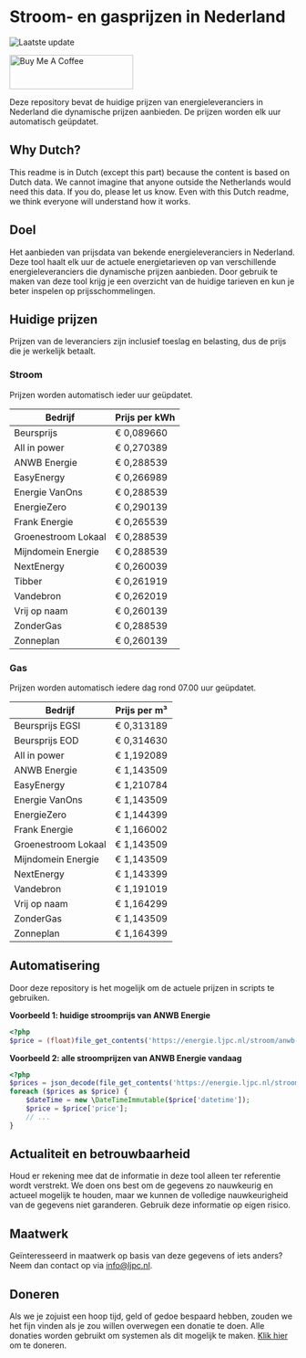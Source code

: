 # Stroom- en gasprijzen in Nederland

![Laatste update](https://img.shields.io/badge/laatste%20update-2024--07--20%2001%3A00%20CET-brightgreen)

<a href="https://www.buymeacoffee.com/Lars-" target="_blank"><img src="https://cdn.buymeacoffee.com/buttons/v2/default-orange.png" alt="Buy Me A Coffee" height="60" style="height: 60px !important;width: 217px !important;" ></a>

Deze repository bevat de huidige prijzen van energieleveranciers in Nederland die dynamische prijzen aanbieden. De prijzen worden elk uur automatisch geüpdatet.

## Why Dutch?

This readme is in Dutch (except this part) because the content is based on Dutch data. We cannot imagine that anyone outside the Netherlands would need this data. If you do, please let us know. Even with this Dutch readme, we think
everyone will understand how it works.

## Doel

Het aanbieden van prijsdata van bekende energieleveranciers in Nederland. Deze tool haalt elk uur de actuele energietarieven op van verschillende energieleveranciers die dynamische prijzen aanbieden. Door gebruik te maken van deze tool
krijg je een overzicht van de huidige tarieven en kun je beter inspelen op prijsschommelingen.

## Huidige prijzen

Prijzen van de leveranciers zijn inclusief toeslag en belasting, dus de prijs die je werkelijk betaalt.

### Stroom

Prijzen worden automatisch ieder uur geüpdatet.

 Bedrijf | Prijs per kWh 
---------|---------------
Beursprijs | € 0,089660
All in power | € 0,270389
ANWB Energie | € 0,288539
EasyEnergy | € 0,266989
Energie VanOns | € 0,288539
EnergieZero | € 0,290139
Frank Energie | € 0,265539
Groenestroom Lokaal | € 0,288539
Mijndomein Energie | € 0,288539
NextEnergy | € 0,260039
Tibber | € 0,261919
Vandebron | € 0,262019
Vrij op naam | € 0,260139
ZonderGas | € 0,288539
Zonneplan | € 0,260139


### Gas

Prijzen worden automatisch iedere dag rond 07.00 uur geüpdatet.

 Bedrijf | Prijs per m³ 
---------|--------------
Beursprijs EGSI | € 0,313189
Beursprijs EOD | € 0,314630
All in power | € 1,192089
ANWB Energie | € 1,143509
EasyEnergy | € 1,210784
Energie VanOns | € 1,143509
EnergieZero | € 1,144399
Frank Energie | € 1,166002
Groenestroom Lokaal | € 1,143509
Mijndomein Energie | € 1,143509
NextEnergy | € 1,143399
Vandebron | € 1,191019
Vrij op naam | € 1,164299
ZonderGas | € 1,143509
Zonneplan | € 1,164399


## Automatisering

Door deze repository is het mogelijk om de actuele prijzen in scripts te gebruiken.

**Voorbeeld 1: huidige stroomprijs van ANWB Energie**

```php
<?php
$price = (float)file_get_contents('https://energie.ljpc.nl/stroom/anwb-energie-nu.txt');

```

**Voorbeeld 2: alle stroomprijzen van ANWB Energie vandaag**

```php
<?php
$prices = json_decode(file_get_contents('https://energie.ljpc.nl/stroom/all-in-power-vandaag.json'),true);
foreach ($prices as $price) {
    $dateTime = new \DateTimeImmutable($price['datetime']);
    $price = $price['price'];
    // ...
}
```

## Actualiteit en betrouwbaarheid

Houd er rekening mee dat de informatie in deze tool alleen ter referentie wordt verstrekt. We doen ons best om de gegevens zo nauwkeurig en actueel mogelijk te houden, maar we kunnen de volledige nauwkeurigheid van de gegevens niet
garanderen. Gebruik deze informatie op eigen risico.

## Maatwerk

Geïnteresseerd in maatwerk op basis van deze gegevens of iets anders? Neem dan contact op
via [info@ljpc.nl](mailto:info@ljpc.nl?subject=Energie%20prijzen).

## Doneren

Als we je zojuist een hoop tijd, geld of gedoe bespaard hebben, zouden we het fijn vinden als je zou willen overwegen een
donatie te doen. Alle donaties worden gebruikt om systemen als dit mogelijk te
maken. [Klik hier](https://www.buymeacoffee.com/Lars-) om te doneren.
